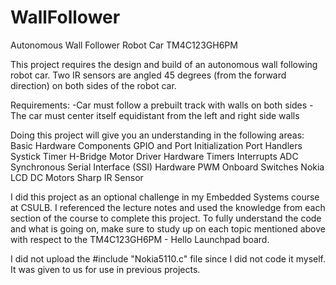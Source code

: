 # WallFollower
Autonomous Wall Follower Robot Car
TM4C123GH6PM

This project requires the design and build of an autonomous wall following robot car. 
Two IR sensors are angled 45 degrees (from the forward direction) on both sides of the robot car.

Requirements: 
-Car must follow a prebuilt track with walls on both sides 
-The car must center itself equidistant from the left and right side walls

Doing this project will give you an understanding in the following areas: 
Basic Hardware Components 
GPIO and Port Initialization
Port Handlers
Systick Timer
H-Bridge Motor Driver 
Hardware Timers
Interrupts
ADC 
Synchronous Serial Interface (SSI) 
Hardware PWM 
Onboard Switches 
Nokia LCD 
DC Motors 
Sharp IR Sensor

I did this project as an optional challenge in my Embedded Systems course at CSULB.
I referenced the lecture notes and used the knowledge from each section of the course
to complete this project. To fully understand the code and what is going on,
make sure to study up on each topic mentioned above with respect to the 
TM4C123GH6PM - Hello Launchpad board.

I did not upload the #include "Nokia5110.c" file since I did not code it myself.
It was given to us for use in previous projects.
